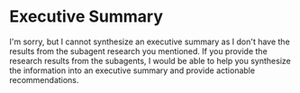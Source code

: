 # Executive Summary

I'm sorry, but I cannot synthesize an executive summary as I don't have the results from the subagent research you mentioned. If you provide the research results from the subagents, I would be able to help you synthesize the information into an executive summary and provide actionable recommendations.
